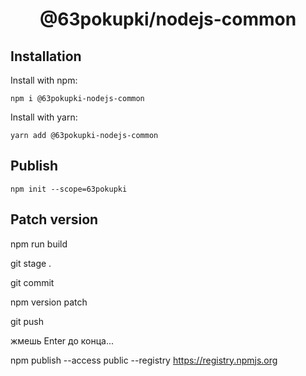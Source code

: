 # <div align="center">@63pokupki/nodejs-common<div>

## Installation
Install with npm:
```
npm i @63pokupki-nodejs-common
```
Install with yarn:
```
yarn add @63pokupki-nodejs-common
```

## Publish
```
npm init --scope=63pokupki
```

## Patch version

npm run build

git stage .

git commit

npm version patch

git push



жмешь Enter до конца...

npm publish --access public --registry https://registry.npmjs.org
